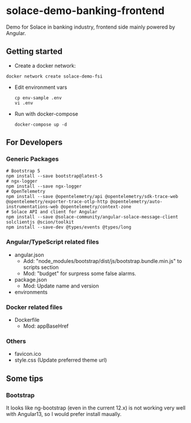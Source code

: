# solace-demo-banking-frontend

Demo for Solace in banking industry, frontend side mainly powered by Angular.

## Getting started
- Create a docker network:
```shell
docker network create solace-demo-fsi
```

- Edit environment vars
  ```shell
  cp env-sample .env
  vi .env
  ```

- Run with docker-compose
  ```shell
  docker-compose up -d
  ```

## For Developers
### Generic Packages
```shell
# Bootstrap 5
npm install --save bootstrap@latest-5
# ngx-logger
npm install --save ngx-logger
# OpenTelemetry
npm install --save @opentelemetry/api @opentelemetry/sdk-trace-web @opentelemetry/exporter-trace-otlp-http @opentelemetry/auto-instrumentations-web @opentelemetry/context-zone
# Solace API and client for Angular
npm install --save @solace-community/angular-solace-message-client solclientjs @scion/toolkit
npm install --save-dev @types/events @types/long
```

### Angular/TypeScript related files
- angular.json
  - Add: "node_modules/bootstrap/dist/js/bootstrap.bundle.min.js" to scripts section
  - Mod: "budget" for surpress some false alarms.
- package.json
  - Mod: Update name and version
- environments

### Docker related files
- Dockerfile
  - Mod: appBaseHref

### Others
- favicon.ico
- style.css (Update preferred theme url)

## Some tips
### Bootstrap
It looks like ng-bootstrap (even in the current 12.x) is not working very well with Angular13, so I would prefer install maually.